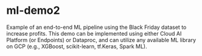 # ml-demo2
Example of an end-to-end ML pipeline using the Black Friday dataset to increase profits. This demo can be implemented using either Cloud AI Platform (or Endpoints) or Dataproc, and can utilize any available ML library on GCP (e.g., XGBoost, scikit-learn, tf.Keras, Spark ML).
